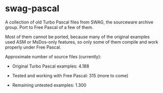 # swag-pascal

A collection of old Turbo Pascal files from SWAG, the sourceware archive group. 
Port to Free Pascal of a few of them.

Most of them cannot be ported, because many of the original examples used ASM 
or MsDos-only features, so only some of them compile and work properly under 
Free Pascal.

Approximate number of source files (currently):

- Original Turbo Pascal examples: 4.188

- Tested and working with Free Pascal: 315 (more to come)

- Remaining untested examples: 1.300
